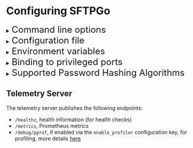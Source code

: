 # Configuring SFTPGo

<details><summary><font size=5> Command line options</font></summary>

The SFTPGo executable can be used this way:

```console
Usage:
  sftpgo [command]

Available Commands:
  acme           Obtain TLS certificates from ACME-based CAs like Let's Encrypt
  gen            A collection of useful generators
  help           Help about any command
  initprovider   Initialize and/or updates the configured data provider
  ping           Issues an health check to SFTPGo
  portable       Serve a single directory/account
  resetprovider  Reset the configured provider, any data will be lost
  resetpwd       Reset the password for the specified administrator
  revertprovider Revert the configured data provider to a previous version
  serve          Start the SFTPGo service
  smtptest       Test the SMTP configuration
  startsubsys    Use sftpgo as SFTP file transfer subsystem

Flags:
  -h, --help      help for sftpgo
  -v, --version

Use "sftpgo [command] --help" for more information about a command.
```

The `serve` command supports the following flags:

- `--config-dir` string. Location of the config dir. This directory is used as the base for files with a relative path, e.g. the private keys for the SFTP server or the database file if you use a file-based data provider.. The configuration file, if not explicitly set, is looked for in this dir. We support reading from JSON, TOML, YAML, HCL, envfile and Java properties config files. The default config file name is `sftpgo` and therefore `sftpgo.json`, `sftpgo.yaml` and so on are searched. The default value is the working directory (".") or the value of `SFTPGO_CONFIG_DIR` environment variable.
- `--config-file` string. This flag explicitly defines the path, name and extension of the config file. If must be an absolute path or a path relative to the configuration directory. The specified file name must have a supported extension (JSON, YAML, TOML, HCL or Java properties). The default value is empty or the value of `SFTPGO_CONFIG_FILE` environment variable.
- `--grace-time`, integer. Graceful shutdown is an option to initiate a shutdown without abrupt cancellation of the currently ongoing client-initiated transfer sessions. This grace time defines the number of seconds allowed for existing transfers to get completed before shutting down. 0 means disabled. The default value is `0` or the value of `SFTPGO_GRACE_TIME` environment variable. A graceful shutdown is triggered by an interrupt signal or by a service `stop` request on Windows, if a grace time is configured.
- `--loaddata-from` string. Load users and folders from this file. The file must be specified as absolute path and it must contain a backup obtained using the `dumpdata` REST API or compatible content. The default value is empty or the value of `SFTPGO_LOADDATA_FROM` environment variable.
- `--loaddata-clean` boolean. Determine if the loaddata-from file should be removed after a successful load. Default `false` or the value of `SFTPGO_LOADDATA_CLEAN` environment variable (1 or `true`, 0 or `false`).
- `--loaddata-mode`, integer. Restore mode for data to load. 0 means new users are added, existing users are updated. 1 means new users are added, existing users are not modified. Default 1 or the value of `SFTPGO_LOADDATA_MODE` environment variable.
- `--loaddata-scan`, integer. Quota scan mode after data load. 0 means no quota scan. 1 means quota scan. 2 means scan quota if the user has quota restrictions. Default 0 or the value of `SFTPGO_LOADDATA_QUOTA_SCAN` environment variable.
- `--log-compress` boolean. Determine if the rotated log files should be compressed using gzip. Default `false` or the value of `SFTPGO_LOG_COMPRESS` environment variable (1 or `true`, 0 or `false`). It is unused if `log-file-path` is empty.
- `--log-file-path` string. Location for the log file, default "sftpgo.log" or the value of `SFTPGO_LOG_FILE_PATH` environment variable. Leave empty to write logs to the standard error.
- `--log-max-age` int. Maximum number of days to retain old log files. Default 28 or the value of `SFTPGO_LOG_MAX_AGE` environment variable. It is unused if `log-file-path` is empty.
- `--log-max-backups` int. Maximum number of old log files to retain. Default 5 or the value of `SFTPGO_LOG_MAX_BACKUPS` environment variable. It is unused if `log-file-path` is empty.
- `--log-max-size` int. Maximum size in megabytes of the log file before it gets rotated. Default 10 or the value of `SFTPGO_LOG_MAX_SIZE` environment variable. It is unused if `log-file-path` is empty.
- `--log-level` string. Set the log level. Supported values: `debug`, `info`, `warn`, `error`. Default `debug` or the value of `SFTPGO_LOG_LEVEL` environment variable.
- `--log-utc-time` boolean. Enable UTC time for logging. Default `false` or the value of `SFTPGO_LOG_UTC_TIME` environment variable (1 or `true`, 0 or `false`)

Log file can be rotated on demand sending a `SIGUSR1` signal on Unix based systems and using the command `sftpgo service rotatelogs` on Windows.

If you don't configure any private host key, the daemon will use `id_rsa`, `id_ecdsa` and `id_ed25519` in the configuration directory. If these files don't exist, the daemon will attempt to autogenerate them. The server supports any private key format supported by [`crypto/ssh`](https://github.com/golang/crypto/blob/master/ssh/keys.go#L33).

The `gen` command allows to generate completion scripts for your shell and man pages.

</details>

<details><summary><font size=5> Configuration file</font></summary>

The configuration file contains the following sections:

<details><summary><font size=4>Common</font></summary>

- **"common"**, configuration parameters shared among all the supported protocols
  - `idle_timeout`, integer. Time in minutes after which an idle client will be disconnected. 0 means disabled. Default: 15
  - `upload_mode` integer. 0 means standard: the files are uploaded directly to the requested path. 1 means atomic: files are uploaded to a temporary path and renamed to the requested path when the client ends the upload. Atomic mode avoids problems such as a web server that serves partial files when the files are being uploaded. In atomic mode, if there is an upload error, the temporary file is deleted and so the requested upload path will not contain a partial file. 2 means atomic with resume support: same as atomic but if there is an upload error, the temporary file is renamed to the requested path and not deleted. This way, a client can reconnect and resume the upload. Ignored for cloud-based storage backends (uploads are always atomic and resume is not supported for these backends) and for SFTP backend if buffering is enabled. Default: 0
  - `actions`, struct. It contains the command to execute and/or the HTTP URL to notify and the trigger conditions. See [Custom Actions](./custom-actions.md) for more details
    - `execute_on`, list of strings. Valid values are `pre-download`, `download`, `first-download`, `pre-upload`, `upload`, `first-upload`, `pre-delete`, `delete`, `rename`, `mkdir`, `rmdir`, `ssh_cmd`, `copy`. Leave empty to disable actions.
    - `execute_sync`, list of strings. Actions, defined in the `execute_on` list above, to be performed synchronously. The `pre-*` actions are always executed synchronously while the other ones are asynchronous. Executing an action synchronously means that SFTPGo will not return a result code to the client (which is waiting for it) until your hook have completed its execution. Leave empty to execute only the defined `pre-*` hook synchronously
    - `hook`, string. Absolute path to the command to execute or HTTP URL to notify.
  - `setstat_mode`, integer. 0 means "normal mode": requests for changing permissions, owner/group and access/modification times are executed. 1 means "ignore mode": requests for changing permissions, owner/group and access/modification times are silently ignored. 2 means "ignore mode if not supported": requests for changing permissions and owner/group are silently ignored for cloud filesystems and executed for local/SFTP filesystem. Requests for changing modification times are always executed for local/SFTP filesystems and are executed for cloud based filesystems if the target is a file and there is a metadata plugin available. A metadata plugin can be found [here](https://github.com/sftpgo/sftpgo-plugin-metadata).
  - `rename_mode`, integer. By default (`0`), renaming of non-empty directories is not allowed for cloud storage providers (S3, GCS, Azure Blob). Set to `1` to enable recursive renames for these providers, they may be slow, there is no atomic rename API like for local filesystem, so SFTPGo will recursively list the directory contents and do a rename for each entry (partial renaming and incorrect disk quota updates are possible in error cases). Default `0`.
  - `temp_path`, string. Defines the path for temporary files such as those used for atomic uploads or file pipes. If you set this option you must make sure that the defined path exists, is accessible for writing by the user running SFTPGo, and is on the same filesystem as the users home directories otherwise the renaming for atomic uploads will become a copy and therefore may take a long time. The temporary files are not namespaced. The default is generally fine. Leave empty for the default.
  - `proxy_protocol`, integer. Support for [HAProxy PROXY protocol](https://www.haproxy.org/download/1.8/doc/proxy-protocol.txt). If you are running SFTPGo behind a proxy server such as HAProxy, AWS ELB or NGINX, you can enable the proxy protocol. It provides a convenient way to safely transport connection information such as a client's address across multiple layers of NAT or TCP proxies to get the real client IP address instead of the proxy IP. Both protocol versions 1 and 2 are supported. If the proxy protocol is enabled in SFTPGo then you have to enable the protocol in your proxy configuration too. For example, for HAProxy, add `send-proxy` or `send-proxy-v2` to each server configuration line. The PROXY protocol is supported for SSH/SFTP and FTP/S. The following modes are supported:
    - 0, disabled
    - 1, enabled. If the upstream IP is not allowed to send a proxy header, the header will be ignored. Using this mode does not mean that we can accept connections with and without the proxy header. We always try to read the proxy header and we ignore it if the upstream IP is not allowed to send a proxy header. Set `proxy_skipped` if you want to allow some IP/networks to connect without sending a proxy header
    - 2, required. If the upstream IP is not allowed to send a proxy header, the connection will be rejected (unless the upstream IP is listed in `proxy_skipped`)
  - `proxy_allowed`, list of IP addresses and IP ranges allowed to send the proxy header:
    - If `proxy_protocol` is set to 1 and we receive a proxy header from an IP that is not in the list then the connection will be accepted and the header will be ignored
    - If `proxy_protocol` is set to 2 and we receive a proxy header from an IP that is not in the list then the connection will be rejected
  - `proxy_skipped`, list of IP address and IP ranges for which not to read the proxy header
  - `startup_hook`, string. Absolute path to an external program or an HTTP URL to invoke as soon as SFTPGo starts. If you define an HTTP URL it will be invoked using a `GET` request. Please note that SFTPGo services may not yet be available when this hook is run. Leave empty do disable
  - `post_connect_hook`, string. Absolute path to the command to execute or HTTP URL to notify. See [Post-connect hook](./post-connect-hook.md) for more details. Leave empty to disable
  - `post_disconnect_hook`, string. Absolute path to the command to execute or HTTP URL to notify. See [Post-disconnect hook](./post-disconnect-hook.md) for more details. Leave empty to disable
  - `data_retention_hook`, string. Absolute path to the command to execute or HTTP URL to notify. See [Data retention hook](./data-retention-hook.md) for more details. Leave empty to disable
  - `max_total_connections`, integer. Maximum number of concurrent client connections. 0 means unlimited. Default: `0`.
  - `max_per_host_connections`, integer.  Maximum number of concurrent client connections from the same host (IP). If the defender is enabled, exceeding this limit will generate `score_limit_exceeded` events and thus hosts that repeatedly exceed the max allowed connections can be automatically blocked. 0 means unlimited. Default: `20`.
  - `allowlist_status`, integer. Set to `1` to enable the allow list. The allow list can be populated using the WebAdmin or the REST API. If enabled, only the listed IPs/networks can access the configured services, all other client connections will be dropped before they even try to authenticate. Ensure to populate your allow list before enabling this setting. In multi-nodes setups, the list entries propagation between nodes may take some minutes. Default: `0`.
  - `allow_self_connections`, integer. Allow users on this instance to use other users/virtual folders on this instance as storage backend. Enable this setting if you know what you are doing. Set to `1` to enable. Default: `0`.
  - `umask`, string. Set the file mode creation mask, for example `002`. Leave blank to use the system umask. Supported on *NIX platforms. Default: blank.
  - `metadata`, struct containing the configuration for managing the Cloud Storage backends metadata.
    - `read`, integer. Set to `1` to read metadata before downloading files from Cloud Storage backends and making them available in notification events. Default: `0`.
  - `defender`, struct containing the defender configuration. See [Defender](./defender.md) for more details.
    - `enabled`, boolean. Default `false`.
    - `driver`, string. Supported drivers are `memory` and `provider`. The `provider` driver will use the configured data provider to store defender events and it is supported for `MySQL`, `PostgreSQL` and `CockroachDB` data providers. Using the `provider` driver you can share the defender events among multiple SFTPGO instances. For a single instance the `memory` driver will be much faster. Default: `memory`.
    - `ban_time`, integer. Ban time in minutes. Default: `30`.
    - `ban_time_increment`, integer. Ban time increment, as a percentage, if a banned host tries to connect again. Default: `50`.
    - `threshold`, integer. Threshold value for banning a client. Default: `15`.
    - `score_invalid`, integer. Score for invalid login attempts, eg. non-existent user accounts. Default: `2`.
    - `score_valid`, integer. Score for valid login attempts, eg. user accounts that exist. Default: `1`.
    - `score_limit_exceeded`, integer. Score for hosts that exceeded the configured rate limits or the maximum, per-host, allowed connections. Default: `3`.
    - `score_no_auth`, defines the score for clients disconnected without any authentication attempt. Default: `0`.
    - `observation_time`, integer. Defines the time window, in minutes, for tracking client errors. A host is banned if it has exceeded the defined threshold during the last observation time minutes. Default: `30`.
    - `entries_soft_limit`, integer. Ignored for `provider` driver. Default: `100`.
    - `entries_hard_limit`, integer. The number of banned IPs and host scores kept in memory will vary between the soft and hard limit for `memory` driver. If you use the `provider` driver, this setting will limit the number of entries to return when you ask for the entire host list from the defender. Default: `150`.
  - `rate_limiters`, list of structs containing the rate limiters configuration. Take a look [here](./rate-limiting.md) for more details. Each struct has the following fields:
    - `average`, integer. Average defines the maximum rate allowed. 0 means disabled. Default: 0
    - `period`, integer. Period defines the period as milliseconds. The rate is actually defined by dividing average by period Default: 1000 (1 second).
    - `burst`, integer. Burst defines the maximum number of requests allowed to go through in the same arbitrarily small period of time. Default: 1
    - `type`, integer. 1 means a global rate limiter, independent from the source host. 2 means a per-ip rate limiter. Default: 2
    - `protocols`, list of strings. Available protocols are `SSH`, `FTP`, `DAV`, `HTTP`. By default all supported protocols are enabled
    - `generate_defender_events`, boolean. If `true`, the defender is enabled, and this is not a global rate limiter, a new defender event will be generated each time the configured limit is exceeded. Default `false`
    - `entries_soft_limit`, integer.
    - `entries_hard_limit`, integer. The number of per-ip rate limiters kept in memory will vary between the soft and hard limit

</details>
<details><summary><font size=4>ACME</font></summary>

- **"acme"**, Automatic Certificate Management Environment (ACME) protocol configuration. To obtain the certificates the first time you have to configure the ACME protocol and execute the `sftpgo acme run` command. The SFTPGo service will take care of the automatic renewal of certificates for the configured domains.
  - `domains`, list of domains for which to obtain certificates. If a single certificate is to be valid for multiple domains specify the names separated by commas or spaces, for example: `example.com,www.example.com` or `example.com www.example.com`. An empty list means that ACME protocol is disabled. Default: empty.
  - `email`, string. Email used for registration and recovery contact. Default: empty.
  - `key_type`, string. Key type to use for private keys. Supported values: `2048` (RSA 2048), `3072` (RSA 3072), `4096` (RSA 4096), `8192` (RSA 8192), `P256` (EC 256), `P384` (EC 384). Default: `4096`
  - `certs_path`, string. Directory, absolute or relative to the configuration directory, to use for storing certificates and related data.
  - `ca_endpoint`, string. Default: `https://acme-v02.api.letsencrypt.org/directory`.
  - `renew_days`, integer. The number of days left on a certificate to renew it. Default: `30`.
  - `http01_challenge`, configuration for `HTTP-01` challenge type, the following fields are supported:
    - `port`, integer. This challenge is expected to run on port `80`. If you set a port other than `80` you have to proxy the path `/.well-known/acme-challenge` from the port `80` to the configured port. Default: `80`.
    - `proxy_header`, string. Validate against this HTTP header when solving HTTP based challenges behind a reverse proxy. Empty means `Host`. Default: empty.
    - `webroot`, string. Set the absolute path to the webroot folder to use for HTTP based challenges to write directly in a file in `.well-known/acme-challenge`. Setting a `webroot` disables the built-in server (the `port` setting is ignored) and expects the given directory to be publicly served, on port `80`, with access to `.well-known/acme-challenge`. If `webroot` is empty and `port` is `0` the `HTTP-01` challenge is disabled. Default: empty.
  - `tls_alpn01_challenge`, configuration for `TLS-ALPN-01` challenge type, the following fields are supported:
    - `port`, integer. This challenge is expected to run on port `443`. `0` means `TLS-ALPN-01` is disabled. Default: `0`.

</details>
<details><summary><font size=4>SFTP Server</font></summary>

- **"sftpd"**, the configuration for the SFTP server
  - `bindings`, list of structs. Each struct has the following fields:
    - `port`, integer. The port used for serving SFTP requests. 0 means disabled. Default: 2022
    - `address`, string. Leave blank to listen on all available network interfaces. Default: ""
    - `apply_proxy_config`, boolean. If enabled the common proxy configuration, if any, will be applied. Default `true`
  - `max_auth_tries` integer. Maximum number of authentication attempts permitted per connection. If set to a negative number, the number of attempts is unlimited. If set to zero, the number of attempts is limited to 6.
  - `banner`, string. Identification string used by the server. Leave empty to use the default banner. Default `SFTPGo_<version>`, for example `SSH-2.0-SFTPGo_0.9.5`
  - `host_keys`, list of strings. It contains the daemon's private host keys. Each host key can be defined as a path relative to the configuration directory or an absolute one. If empty, the daemon will search or try to generate `id_rsa`, `id_ecdsa` and `id_ed25519` keys inside the configuration directory. If you configure absolute paths to files named `id_rsa`, `id_ecdsa` and/or `id_ed25519` then SFTPGo will try to generate these keys using the default settings.
  - `host_certificates`, list of strings. Public host certificates. Each certificate can be defined as a path relative to the configuration directory or an absolute one. Certificate's public key must match a private host key otherwise it will be silently ignored. Default: empty.
  - `host_key_algorithms`, list of strings. Public key algorithms that the server will accept for host key authentication. The supported values are: `rsa-sha2-512-cert-v01@openssh.com`, `rsa-sha2-256-cert-v01@openssh.com`, `ssh-rsa-cert-v01@openssh.com`, `ssh-dss-cert-v01@openssh.com`, `ecdsa-sha2-nistp256-cert-v01@openssh.com`, `ecdsa-sha2-nistp384-cert-v01@openssh.com`, `ecdsa-sha2-nistp521-cert-v01@openssh.com`, `ssh-ed25519-cert-v01@openssh.com`, `ecdsa-sha2-nistp256`, `ecdsa-sha2-nistp384`, `ecdsa-sha2-nistp521`, `rsa-sha2-512`, `rsa-sha2-256`, `ssh-rsa`, `ssh-dss`, `ssh-ed25519`. Default values: `rsa-sha2-512-cert-v01@openssh.com`, `rsa-sha2-256-cert-v01@openssh.com`, `ecdsa-sha2-nistp256-cert-v01@openssh.com`, `ecdsa-sha2-nistp384-cert-v01@openssh.com`, `ecdsa-sha2-nistp521-cert-v01@openssh.com`, `ssh-ed25519-cert-v01@openssh.com`, `ecdsa-sha2-nistp256`, `ecdsa-sha2-nistp384`, `ecdsa-sha2-nistp521`, `rsa-sha2-512`, `rsa-sha2-256`, `ssh-ed25519`.
  - `moduli`, list of strings. Diffie-Hellman moduli files. Each moduli file can be defined as a path relative to the configuration directory or an absolute one. If set and valid, `diffie-hellman-group-exchange-sha256` and `diffie-hellman-group-exchange-sha1` KEX algorithms will be available, `diffie-hellman-group-exchange-sha256` will be enabled by default if you don't explicitly set KEXs. Invalid moduli file will be silently ignored. Default: empty.
  - `kex_algorithms`, list of strings. Available KEX (Key Exchange) algorithms in preference order. Leave empty to use default values. The supported values are: `curve25519-sha256`, `curve25519-sha256@libssh.org`, `ecdh-sha2-nistp256`, `ecdh-sha2-nistp384`, `ecdh-sha2-nistp521`, `diffie-hellman-group14-sha256`, `diffie-hellman-group16-sha512`, `diffie-hellman-group14-sha1`, `diffie-hellman-group1-sha1`. Default values: `curve25519-sha256`, `curve25519-sha256@libssh.org`, `ecdh-sha2-nistp256`, `ecdh-sha2-nistp384`, `ecdh-sha2-nistp521`, `diffie-hellman-group14-sha256`. SHA512 based KEXs are disabled by default because they are slow. If you set one or more moduli files,  `diffie-hellman-group-exchange-sha256` and `diffie-hellman-group-exchange-sha1` will be available.
  - `ciphers`, list of strings. Allowed ciphers in preference order. Leave empty to use default values. The supported values are: `aes128-gcm@openssh.com`, `aes256-gcm@openssh.com`, `chacha20-poly1305@openssh.com`, `aes128-ctr`, `aes192-ctr`, `aes256-ctr`, `aes128-cbc`, `aes192-cbc`, `aes256-cbc`, `3des-cbc`, `arcfour256`, `arcfour128`, `arcfour`. Default values: `aes128-gcm@openssh.com`, `aes256-gcm@openssh.com`, `chacha20-poly1305@openssh.com`, `aes128-ctr`, `aes192-ctr`, `aes256-ctr`. Please note that the ciphers disabled by default are insecure, you should expect that an active attacker can recover plaintext if you enable them.
  - `macs`, list of strings. Available MAC (message authentication code) algorithms in preference order. Leave empty to use default values. The supported values are: `hmac-sha2-256-etm@openssh.com`, `hmac-sha2-256`, `hmac-sha2-512-etm@openssh.com`, `hmac-sha2-512`, `hmac-sha1`, `hmac-sha1-96`. Default values: `hmac-sha2-256-etm@openssh.com`, `hmac-sha2-256`.
  - `trusted_user_ca_keys`, list of public keys paths of certificate authorities that are trusted to sign user certificates for authentication. The paths can be absolute or relative to the configuration directory.
  - `revoked_user_certs_file`, path to a file containing the revoked user certificates. The path can be absolute or relative to the configuration directory. It must contain a JSON list with the public key fingerprints of the revoked certificates. Example content: `["SHA256:bsBRHC/xgiqBJdSuvSTNpJNLTISP/G356jNMCRYC5Es","SHA256:119+8cL/HH+NLMawRsJx6CzPF1I3xC+jpM60bQHXGE8"]`. The revocation list can be reloaded on demand sending a `SIGHUP` signal on Unix based systems and a `paramchange` request to the running service on Windows. Default: "".
  - `login_banner_file`, path to the login banner file. The contents of the specified file, if any, are sent to the remote user before authentication is allowed. It can be a path relative to the config dir or an absolute one. Leave empty to disable login banner.
  - `enabled_ssh_commands`, list of enabled SSH commands. `*` enables all supported commands. More information can be found [here](./ssh-commands.md).
  - `keyboard_interactive_authentication`, boolean. This setting specifies whether keyboard interactive authentication is allowed. If no keyboard interactive hook or auth plugin is defined the default is to prompt for the user password and then the one time authentication code, if defined. Default: `true`.
  - `keyboard_interactive_auth_hook`, string. Absolute path to an external program or an HTTP URL to invoke for keyboard interactive authentication. See [Keyboard Interactive Authentication](./keyboard-interactive.md) for more details.
  - `password_authentication`, boolean. Set to false to disable password authentication. This setting will disable multi-step authentication method using public key + password too. It is useful for public key only configurations if you need to manage old clients that will not attempt to authenticate with public keys if the password login method is advertised. Default: `true`.
  - `folder_prefix`, string. Virtual root folder prefix to include in all file operations (ex: `/files`). The virtual paths used for per-directory permissions, file patterns etc. must not include the folder prefix. The prefix is only applied to SFTP requests (in SFTP server mode), SCP and other SSH commands will be automatically disabled if you configure a prefix.  The prefix is ignored while running as OpenSSH's SFTP subsystem. This setting can help some specific migrations from SFTP servers based on OpenSSH and it is not recommended for general usage. Default: blank.

</details>
<details><summary><font size=4>FTP Server</font></summary>

- **"ftpd"**, the configuration for the FTP server
  - `bindings`, list of structs. Each struct has the following fields:
    - `port`, integer. The port used for serving FTP requests. 0 means disabled. Default: 0.
    - `address`, string. Leave blank to listen on all available network interfaces. Default: "".
    - `apply_proxy_config`, boolean. If enabled the common proxy configuration, if any, will be applied. Please note that we expect the proxy header on control and data connections. Default `true`.
    - `tls_mode`, integer. 0 means accept both cleartext and encrypted sessions. 1 means TLS is required for both control and data connection. 2 means implicit TLS.Please check that a proper TLS config is in place if you set `tls_mode` is different from 0.
    - `tls_session_reuse`, integer. 0 means session reuse is not checked, clients may or may not reuse TLS sessions. 1 means TLS session reuse is required for explicit FTPS. Legacy reuse method based on session IDs is not supported, clients must use session tickets. Session reuse is not supported for implicit TLS. Default: `0`.
    - `certificate_file`, string. Binding specific TLS certificate. This can be an absolute path or a path relative to the config dir.
    - `certificate_key_file`, string. Binding specific private key matching the above certificate. This can be an absolute path or a path relative to the config dir. If not set the global ones will be used, if any.
    - `min_tls_version`, integer. Defines the minimum version of TLS to be enabled. `12` means TLS 1.2 (and therefore TLS 1.2 and TLS 1.3 will be enabled),`13` means TLS 1.3. Default: `12`.
    - `force_passive_ip`, ip address. External IP address for passive connections. Leave empty to autodetect. If not empty, it must be a valid IPv4 address. Default: "".
    - `passive_ip_overrides`, list of struct that allows to return a different passive ip based on the client IP address. Each struct has the following fields:
      - `networks`, list of strings. Each string must define a network in CIDR notation, for example 192.168.1.0/24.
      - `ip`, string. Passive IP to return if the client IP address belongs to the defined networks. Empty means autodetect.
    - `passive_host`, string. Hostname for passive connections. This hostname will be resolved each time a passive connection is requested and this can, depending on the DNS configuration, take a noticeable amount of time. Enable this setting only if you have a dynamic IP address. Default: "".
    - `client_auth_type`, integer. Set to `1` to require a client certificate and verify it. Set to `2` to request a client certificate during the TLS handshake and verify it if given, in this mode the client is allowed not to send a certificate. At least one certification authority must be defined in order to verify client certificates. If no certification authority is defined, this setting is ignored. Default: 0.
    - `tls_cipher_suites`, list of strings. List of supported cipher suites for TLS version 1.2. If empty, a default list of secure cipher suites is used, with a preference order based on hardware performance. Note that TLS 1.3 ciphersuites are not configurable. The supported ciphersuites names are defined [here](https://github.com/golang/go/blob/master/src/crypto/tls/cipher_suites.go#L52). Any invalid name will be silently ignored. The order matters, the ciphers listed first will be the preferred ones. Default: empty.
    - `passive_connections_security`, integer. Defines the security checks for passive data connections. Set to `0` to require matching peer IP addresses of control and data connection. Set to `1` to disable any checks. Please note that if you run the FTP service behind a proxy you must enable the proxy protocol for control and data connections. Default: `0`.
    - `active_connections_security`, integer. Defines the security checks for active data connections. The supported values are the same as described for `passive_connections_security`. Please note that disabling the security checks you will make the FTP service vulnerable to bounce attacks on active data connections, so change the default value only if you are on a trusted/internal network. Default: `0`.
    - `debug`, boolean. If enabled any FTP command will be logged. This will generate a lot of logs. Enable only if you are investigating a client compatibility issue or something similar. You shouldn't leave this setting enabled for production servers. Default `false`.
  - `banner`, string. Greeting banner displayed when a connection first comes in. Leave empty to use the default banner. Default `SFTPGo <version> ready`, for example `SFTPGo 1.0.0-dev ready`.
  - `banner_file`, path to the banner file. The contents of the specified file, if any, are displayed when someone connects to the server. It can be a path relative to the config dir or an absolute one. If set, it overrides the banner string provided by the `banner` option. Leave empty to disable.
  - `active_transfers_port_non_20`, boolean. Do not impose the port 20 for active data transfers. Enabling this option allows to run SFTPGo with less privilege. Default: `true`.
  - `passive_port_range`, struct containing the key `start` and `end`. Port Range for data connections. Random if not specified. Default range is 50000-50100.
  - `disable_active_mode`, boolean. Set to `true` to disable active FTP, default `false`.
  - `enable_site`, boolean. Set to true to enable the FTP SITE command. We support `chmod` and `symlink` if SITE support is enabled. Default `false`
  - `hash_support`, integer. Set to `1` to enable FTP commands that allow to calculate the hash value of files. These FTP commands will be enabled: `HASH`, `XCRC`, `MD5/XMD5`, `XSHA/XSHA1`, `XSHA256`, `XSHA512`. Please keep in mind that to calculate the hash we need to read the whole file, for remote backends this means downloading the file, for the encrypted backend this means decrypting the file. Default `0`.
  - `combine_support`, integer. Set to 1 to enable support for the non standard `COMB` FTP command. Combine is only supported for local filesystem, for cloud backends it has no advantage as it will download the partial files and will upload the combined one. Cloud backends natively support multipart uploads. Default `0`.
  - `certificate_file`, string. Certificate for FTPS. This can be an absolute path or a path relative to the config dir.
  - `certificate_key_file`, string. Private key matching the above certificate. This can be an absolute path or a path relative to the config dir. A certificate and the private key are required to enable explicit and implicit TLS. Certificate and key files can be reloaded on demand sending a `SIGHUP` signal on Unix based systems and a `paramchange` request to the running service on Windows. The certificates are also polled for changes every 8 hours.
  - `ca_certificates`, list of strings. Set of root certificate authorities to be used to verify client certificates.
  - `ca_revocation_lists`, list of strings. Set a revocation lists, one for each root CA, to be used to check if a client certificate has been revoked. The revocation lists can be reloaded on demand sending a `SIGHUP` signal on Unix based systems and a `paramchange` request to the running service on Windows.

</details>
<details><summary><font size=4>WebDAV Server</font></summary>

- **"webdavd"**, the configuration for the WebDAV server, more info [here](./webdav.md)
  - `bindings`, list of structs. Each struct has the following fields:
    - `port`, integer. The port used for serving WebDAV requests. 0 means disabled. Default: 0.
    - `address`, string. Leave blank to listen on all available network interfaces. Default: "".
    - `enable_https`, boolean. Set to `true` and provide both a certificate and a key file to enable HTTPS connection for this binding. Default `false`.
    - `certificate_file`, string. Binding specific TLS certificate. This can be an absolute path or a path relative to the config dir.
    - `certificate_key_file`, string. Binding specific private key matching the above certificate. This can be an absolute path or a path relative to the config dir. If not set the global ones will be used, if any.
    - `min_tls_version`, integer. Defines the minimum version of TLS to be enabled. `12` means TLS 1.2 (and therefore TLS 1.2 and TLS 1.3 will be enabled),`13` means TLS 1.3. Default: `12`.
    - `client_auth_type`, integer. Set to `1` to require a client certificate and verify it. Set to `2` to request a client certificate during the TLS handshake and verify it if given, in this mode the client is allowed not to send a certificate. At least one certification authority must be defined in order to verify client certificates. If no certification authority is defined, this setting is ignored. Default: 0.
    - `tls_cipher_suites`, list of strings. List of supported cipher suites for TLS version 1.2. If empty, a default list of secure cipher suites is used, with a preference order based on hardware performance. Note that TLS 1.3 ciphersuites are not configurable. The supported ciphersuites names are defined [here](https://github.com/golang/go/blob/master/src/crypto/tls/cipher_suites.go#L52). Any invalid name will be silently ignored. The order matters, the ciphers listed first will be the preferred ones. Default: empty.
    - `prefix`, string. Prefix for WebDAV resources, if empty WebDAV resources will be available at the `/` URI. If defined it must be an absolute URI, for example `/dav`. Default: "".
    - `proxy_allowed`, list of IP addresses and IP ranges allowed to set client IP proxy header such as `X-Forwarded-For`. Any client IP proxy headers, if set on requests from a connection address not in this list, will be silently ignored. Default: empty.
    - `client_ip_proxy_header`, string. Defines the allowed client IP proxy header such as `X-Forwarded-For`, `X-Real-IP` etc. Default: empty
    - `client_ip_header_depth`, integer. Some client IP headers such as `X-Forwarded-For` can contain multiple IP address, this setting define the position to trust starting from the right. For example if we have: `10.0.0.1,11.0.0.1,12.0.0.1,13.0.0.1` and the depth is `0`, SFTPGo will use `13.0.0.1` as client IP, if depth is `1`, `12.0.0.1` will be used and so on. Default: `0`.
    - `disable_www_auth_header`, boolean. Set to `true` to not add the WWW-Authenticate header after an authentication failure, only the `401` status code will be sent. Default: `false`.
  - `certificate_file`, string. Certificate for WebDAV over HTTPS. This can be an absolute path or a path relative to the config dir.
  - `certificate_key_file`, string. Private key matching the above certificate. This can be an absolute path or a path relative to the config dir. A certificate and a private key are required to enable HTTPS connections. Certificate and key files can be reloaded on demand sending a `SIGHUP` signal on Unix based systems and a `paramchange` request to the running service on Windows.
  - `ca_certificates`, list of strings. Set of root certificate authorities to be used to verify client certificates.
  - `ca_revocation_lists`, list of strings. Set a revocation lists, one for each root CA, to be used to check if a client certificate has been revoked. The revocation lists can be reloaded on demand sending a `SIGHUP` signal on Unix based systems and a `paramchange` request to the running service on Windows. The certificates are also polled for changes every 8 hours.
  - `cors` struct containing CORS configuration. SFTPGo uses [Go CORS handler](https://github.com/rs/cors), please refer to upstream documentation for fields meaning and their default values.
    - `enabled`, boolean, set to true to enable CORS.
    - `allowed_origins`, list of strings.
    - `allowed_methods`, list of strings.
    - `allowed_headers`, list of strings.
    - `exposed_headers`, list of strings.
    - `allow_credentials` boolean.
    - `max_age`, integer.
    - `options_passthrough`, boolean.
    - `options_success_status`, integer.
    - `allow_private_network`, boolean.
  - `cache` struct containing cache configurations.
    - `users`, cache configuration for the authenticated users.
      - `expiration_time`, integer. Expiration time, in minutes, for the cached users. 0 means unlimited. Default: 0.
      - `max_size`, integer. Maximum number of users to cache. 0 means unlimited. Default: 50.
    - `mime_types`, cache configuration for mime types.
      - `enabled`, boolean, set to true to enable mime types caching. Default: `true`.
      - `max_size`, integer. Maximum number of mime types to cache. 0 means no cache. Default: 1000.
      - `custom_mappings`, additional mime types mapping. This is a platform independet way to add few additional mappings. You can set a limited number of mappings here, if you want to add a large list use the method provided by the OS of your choice. List of struct, each struct has the following fields:
        - `ext`, string, file extension including the dot, for example `.json`
        - `mime`, string, mime type, for example `application/json`

</details>
<details><summary><font size=4>Data Provider</font></summary>

- **"data_provider"**, the configuration for the data provider
  - `driver`, string. Supported drivers are `sqlite`, `mysql`, `postgresql`, `cockroachdb`, `bolt`, `memory`
  - `name`, string. Database name. For driver `sqlite` this can be the database name relative to the config dir or the absolute path to the SQLite database. For driver `memory` this is the (optional) path relative to the config dir or the absolute path to the provider dump, obtained using the `dumpdata` REST API, to load. This dump will be loaded at startup and can be reloaded on demand sending a `SIGHUP` signal on Unix based systems and a `paramchange` request to the running service on Windows. The `memory` provider will not modify the provided file so quota usage and last login will not be persisted. If you plan to use a SQLite database over a `cifs` network share (this is not recommended in general) you must use the `nobrl` mount option otherwise you will get the `database is locked` error. Some users reported that the `bolt` provider works fine over `cifs` shares.
  - `host`, string. Database host. For `postgresql` and `cockroachdb` drivers you can specify multiple hosts separated by commas. Leave empty for drivers `sqlite`, `bolt` and `memory`
  - `port`, integer. Database port. Leave empty for drivers `sqlite`, `bolt` and `memory`
  - `username`, string. Database user. Leave empty for drivers `sqlite`, `bolt` and `memory`
  - `password`, string. Database password. Leave empty for drivers `sqlite`, `bolt` and `memory`
  - `sslmode`, integer. Used for drivers `mysql` and `postgresql`. 0 disable TLS connections, 1 require TLS, 2 set TLS mode to `verify-ca` for driver `postgresql` and `skip-verify` for driver `mysql`, 3 set TLS mode to `verify-full` for driver `postgresql` and `preferred` for driver `mysql`, 4 set the TLS mode to `prefer` for driver `postgresql`, 5 set the TLS mode to `allow` for driver `postgresql`
  - `root_cert`, string. Path to the root certificate authority used to verify that the server certificate was signed by a trusted CA
  - `disable_sni`, boolean. Allows to opt out Server Name Indication (SNI) for TLS connections. Default: `false`
  - `target_session_attrs`, string. This is a `postgresql` and `cockroachdb` specific option. It determines whether the session must have certain properties to be acceptable. It's typically used in combination with multiple host names to select the first acceptable alternative among several hosts. Supported values: `any`, `read-write`, `read-only`, `primary`, `standby`, `prefer-standby`. If empty, `any` is assumed. If you explicitly set `any` the connections will be randomly distributed among the specified hosts
  - `client_cert`, string. Path to the client certificate for two-way TLS authentication
  - `client_key`,string. Path to the client key for two-way TLS authentication
  - `connection_string`, string. Provide a custom database connection string. If not empty, this connection string will be used instead of building one using the previous parameters. Leave empty for drivers `bolt` and `memory`
  - `sql_tables_prefix`, string. Prefix for SQL tables
  - `track_quota`, integer. Set the preferred mode to track users quota between the following choices:
    - 0, disable quota tracking. REST API to scan users home directories/virtual folders and update quota will do nothing
    - 1, quota is updated each time a user uploads or deletes a file, even if the user has no quota restrictions
    - 2, quota is updated each time a user uploads or deletes a file, but only for users with quota restrictions and for virtual folders. With this configuration, the `quota scan` and `folder_quota_scan` REST API can still be used to periodically update space usage for users without quota restrictions and for folders
  - `delayed_quota_update`, integer. This configuration parameter defines the number of seconds to accumulate quota updates. If there are a lot of close uploads, accumulating quota updates can save you many queries to the data provider. If you want to track quotas, a scheduled quota update is recommended in any case, the stored quota may be incorrect for several reasons, such as an unexpected shutdown while uploading files, temporary provider failures, files copied outside of SFTPGo, and so on. You could use the [quotascan example](../examples/quotascan) as a starting point. 0 means immediate quota update.
  - `pool_size`, integer. Sets the maximum number of open connections for `mysql` and `postgresql` driver. Default 0 (unlimited)
  - `users_base_dir`, string. Users default base directory. If no home dir is defined while adding a new user, and this value is a valid absolute path, then the user home dir will be automatically defined as the path obtained joining the base dir and the username
  - `actions`, struct. It contains the command to execute and/or the HTTP URL to notify and the trigger conditions. See [Custom Actions](./custom-actions.md) for more details
    - `execute_on`, list of strings. Valid values are `add`, `update`, `delete`. `update` action will not be fired for internal updates such as the last login or the user quota fields.
    - `execute_for`, list of strings. Defines the provider objects that trigger the action. Valid values are `user`, `folder`, `group`, `admin`, `api_key`, `share`, `event_action`, `event_rule`.
    - `hook`, string. Absolute path to the command to execute or HTTP URL to notify.
  - `external_auth_hook`, string. Absolute path to an external program or an HTTP URL to invoke for users authentication. See [External Authentication](./external-auth.md) for more details. Leave empty to disable.
  - `external_auth_scope`, integer. 0 means all supported authentication scopes (passwords, public keys and keyboard interactive). 1 means passwords only. 2 means public keys only. 4 means key keyboard interactive only. 8 means TLS certificate. The flags can be combined, for example 6 means public keys and keyboard interactive
  - `credentials_path`, string. It defines the directory for storing user provided credential files such as Google Cloud Storage credentials. This can be an absolute path or a path relative to the config dir
  - `pre_login_hook`, string. Absolute path to an external program or an HTTP URL to invoke to modify user details just before the login. See [Dynamic user modification](./dynamic-user-mod.md) for more details. Leave empty to disable.
  - `post_login_hook`, string. Absolute path to an external program or an HTTP URL to invoke to notify a successful or failed login. See [Post-login hook](./post-login-hook.md) for more details. Leave empty to disable.
  - `post_login_scope`, defines the scope for the post-login hook. 0 means notify both failed and successful logins. 1 means notify failed logins. 2 means notify successful logins.
  - `check_password_hook`, string.  Absolute path to an external program or an HTTP URL to invoke to check the user provided password. See [Check password hook](./check-password-hook.md) for more details. Leave empty to disable.
  - `check_password_scope`, defines the scope for the check password hook. 0 means all protocols, 1 means SSH, 2 means FTP, 4 means WebDAV. You can combine the scopes, for example 6 means FTP and WebDAV.
  - `password_hashing`, struct. It contains the configuration parameters to be used to generate the password hash. SFTPGo can verify passwords in several formats and uses, by default, the `bcrypt` algorithm to hash passwords in plain-text before storing them inside the data provider. These options allow you to customize how the hash is generated.
    - `argon2_options`, struct containing the options for argon2id hashing algorithm. The `memory` and `iterations` parameters control the computational cost of hashing the password. The higher these figures are, the greater the cost of generating the hash and the longer the runtime. It also follows that the greater the cost will be for any attacker trying to guess the password. If the code is running on a machine with multiple cores, then you can decrease the runtime without reducing the cost by increasing the `parallelism` parameter. This controls the number of threads that the work is spread across.
      - `memory`, unsigned integer. The amount of memory used by the algorithm (in kibibytes). Default: 65536.
      - `iterations`, unsigned integer. The number of iterations over the memory. Default: 1.
      - `parallelism`. unsigned 8 bit integer. The number of threads (or lanes) used by the algorithm. Default: 2.
    - `bcrypt_options`, struct containing the options for bcrypt hashing algorithm
      - `cost`, integer between 4 and 31. Default: 10
    - `algo`, string. Algorithm to use for hashing passwords. Available algorithms: `argon2id`, `bcrypt`. For bcrypt hashing we use the `$2a$` prefix. Default: `bcrypt`
  - `password_validation` struct. It defines the password validation rules for admins and protocol users.
    - `admins`, struct. It defines the password validation rules for SFTPGo admins.
      - `min_entropy`, float. Defines the minimum password entropy. Take a looke [here](https://github.com/wagslane/go-password-validator#what-entropy-value-should-i-use) for more details. `0` means disabled, any password will be accepted. Default: `0`.
    - `users`, struct. It defines the password validation rules for SFTPGo protocol users.
      - `min_entropy`, float. This value is used as fallback if no more specific password strength is set at user/group level. Default: `0`.
  - `password_caching`, boolean. Verifying argon2id passwords has a high memory and computational cost, verifying bcrypt passwords has a high computational cost, by enabling, in memory, password caching you reduce these costs. Default: `true`
  - `update_mode`, integer. Defines how the database will be initialized/updated. 0 means automatically. 1 means manually using the initprovider sub-command.
  - `create_default_admin`, boolean. Before you can use SFTPGo you need to create an admin account. If you open the admin web UI, a setup screen will guide you in creating the first admin account. You can automatically create the first admin account by enabling this setting and setting the environment variables `SFTPGO_DEFAULT_ADMIN_USERNAME` and `SFTPGO_DEFAULT_ADMIN_PASSWORD`. You can also create the first admin by loading initial data. This setting has no effect if an admin account is already found within the data provider. Default `false`.
  - `naming_rules`, integer. Naming rules for usernames, folder, group, role and object names in general. `0` means no rules. `1` means you can use any UTF-8 character. The names are used in URIs for REST API and Web admin. If not set only unreserved URI characters are allowed: ALPHA / DIGIT / "-" / "." / "_" / "~". `2` means names are converted to lowercase before saving/matching and so case insensitive matching is possible. `4` means trimming trailing and leading white spaces before saving/matching, the WebAdmin needs this setting to work properly. Rules can be combined, for example `3` means both converting to lowercase and allowing any UTF-8 character. Enabling these options for existing installations could be backward incompatible, some users could be unable to login, for example existing users with mixed cases in their usernames. You have to ensure that all existing users respect the defined rules. Default: `5`.
  - `is_shared`, integer. If the data provider is shared across multiple SFTPGo instances, set this parameter to `1`. `MySQL`, `PostgreSQL` and `CockroachDB` can be shared, this setting is ignored for other data providers. For shared data providers, active transfers are persisted in the database and thus quota checks between ongoing transfers will work cross multiple instances. Password reset requests and OIDC tokens/states are also persisted in the database if the provider is shared. For shared data providers, scheduled event actions are only executed on a single SFTPGo instance by default, you can override this behavior on a per-action basis. The database table `shared_sessions` is used only to store temporary sessions. In performance critical installations, you might consider using a database-specific optimization, for example you might use an `UNLOGGED` table for PostgreSQL. This optimization in only required in very limited use cases. Default: `0`.
  - `node`, struct. Node-specific configurations to allow inter-node communications. If your provider is shared across multiple nodes, the nodes can exchange information to present a uniform view for node-specific data. The current implementation allows to obtain active connections from all nodes. Nodes connect to each other using the REST API.
    - `host`, string. IP address or hostname that other nodes can use to connect to this node via REST API. Empty means inter-node communications disabled. Default: empty.
    - `port`, integer. The port that other nodes can use to connect to this node via REST API. Default: `0`
    - `proto`, string. Supported values `http` or `https`. For `https` the configurations for http clients is used, so you can, for example, enable mutual TLS authentication. Default: `http`
  - `backups_path`, string. Path to the backup directory. This can be an absolute path or a path relative to the config dir. We don't allow backups in arbitrary paths for security reasons.

</details>
<details><summary><font size=4>HTTP Server</font></summary>

- **"httpd"**, the configuration for the HTTP server used to serve REST API and the built-in web interfaces
  - `bindings`, list of structs. Each struct has the following fields:
    - `port`, integer. The port used for serving HTTP requests. Default: 8080.
    - `address`, string. Leave blank to listen on all available network interfaces. On *NIX you can specify an absolute path to listen on a Unix-domain socket Default: blank.
    - `enable_web_admin`, boolean. Set to `false` to disable the built-in web admin for this binding. You also need to define `templates_path` and `static_files_path` to use the built-in web admin interface. Default `true`.
    - `enable_web_client`, boolean. Set to `false` to disable the built-in web client for this binding. You also need to define `templates_path` and `static_files_path` to use the built-in web client interface. Default `true`.
    - `enable_rest_api`, boolean. Set to `false` to disable REST API. Default `true`.
    - `enabled_login_methods`, integer. Defines the login methods available for the WebAdmin and WebClient UIs. `0` means any configured method: username/password login form and OIDC, if enabled. `1` means OIDC for the WebAdmin UI. `2` means OIDC for the WebClient UI. `4` means login form for the WebAdmin UI. `8` means login form for the WebClient UI. You can combine the values. For example `3` means that you can only login using OIDC on both WebClient and WebAdmin UI. Default: `0`.
    - `enable_https`, boolean. Set to `true` and provide both a certificate and a key file to enable HTTPS connection for this binding. Default `false`.
    - `certificate_file`, string. Binding specific TLS certificate. This can be an absolute path or a path relative to the config dir.
    - `certificate_key_file`, string. Binding specific private key matching the above certificate. This can be an absolute path or a path relative to the config dir. If not set the global ones will be used, if any.
    - `min_tls_version`, integer. Defines the minimum version of TLS to be enabled. `12` means TLS 1.2 (and therefore TLS 1.2 and TLS 1.3 will be enabled),`13` means TLS 1.3. Default: `12`.
    - `client_auth_type`, integer. Set to `1` to require client certificate authentication in addition to JWT/Web authentication. You need to define at least a certificate authority for this to work. Default: 0.
    - `tls_cipher_suites`, list of strings. List of supported cipher suites for TLS version 1.2. If empty, a default list of secure cipher suites is used, with a preference order based on hardware performance. Note that TLS 1.3 ciphersuites are not configurable. The supported ciphersuites names are defined [here](https://github.com/golang/go/blob/master/src/crypto/tls/cipher_suites.go#L52). Any invalid name will be silently ignored. The order matters, the ciphers listed first will be the preferred ones. Default: empty.
    - `proxy_allowed`, list of IP addresses and IP ranges allowed to set client IP proxy header such as `X-Forwarded-For`, `X-Real-IP` and any other headers defined in the `security` section. Any of the indicated headers, if set on requests from a connection address not in this list, will be silently ignored. Default: empty.
    - `client_ip_proxy_header`, string. Defines the allowed client IP proxy header such as `X-Forwarded-For`, `X-Real-IP` etc. Default: empty
    - `client_ip_header_depth`, integer. Some client IP headers such as `X-Forwarded-For` can contain multiple IP address, this setting define the position to trust starting from the right. For example if we have: `10.0.0.1,11.0.0.1,12.0.0.1,13.0.0.1` and the depth is `0`, SFTPGo will use `13.0.0.1` as client IP, if depth is `1`, `12.0.0.1` will be used and so on. Default: `0`.
    - `hide_login_url`, integer. If both web admin and web client are enabled each login page will show a link to the other one. This setting allows to hide this link. 0 means that the login links are displayed on both admin and client login page. This is the default. 1 means that the login link to the web client login page is hidden on admin login page. 2 means that the login link to the web admin login page is hidden on client login page. The flags can be combined, for example 3 will disable both login links.
    - `render_openapi`, boolean. Set to `false` to disable serving of the OpenAPI schema and renderer. Default `true`.
    - `web_client_integrations`, list of struct. The SFTPGo web client allows to send the files with the specified extensions to the configured URL using the [postMessage API](https://developer.mozilla.org/en-US/docs/Web/API/Window/postMessage). This way you can integrate your own file viewer or editor. Take a look at the commentented example [here](../examples/webclient-integrations/test.html) to understand how to use this feature. Each struct has the following fields:
      - `file_extensions`, list of strings. File extensions must be specified with the leading dot, for example `.pdf`.
      - `url`, string. URL to open for the configured file extensions. The url will open in a new tab.
    - `oidc`, struct. Defines the OpenID connect configuration. OpenID integration allows you to map your identity provider users to SFTPGo users and so you can login to SFTPGo Web Client and Web Admin user interfaces using your identity provider. The following fields are supported:
      - `config_url`, string. Identifier for the service. If defined, SFTPGo will add `/.well-known/openid-configuration` to this url and attempt to retrieve the provider configuration on startup. SFTPGo will refuse to start if it fails to connect to the specified URL. Default: blank.
      - `client_id`, string. Defines the application's ID. Default: blank.
      - `client_secret`, string. Defines the application's secret. Default: blank.
      - `redirect_base_url`, string. Defines the base URL to redirect to after OpenID authentication. The suffix `/web/oidc/redirect` will be added to this base URL, adding also the `web_root` if configured. Default: blank.
      - `username_field`, string. Defines the ID token claims field to map to the SFTPGo username. Default: blank.
      - `scopes`, list of strings. Request the OAuth provider to provide the scope information from an authenticated users. The `openid` scope is mandatory. Default: `"openid", "profile", "email"`.
      - `role_field`, string. Defines the optional ID token claims field to map to a SFTPGo role. If the defined ID token claims field is set to `admin` the authenticated user is mapped to an SFTPGo admin. You don't need to specify this field if you want to use OpenID only for the Web Client UI. If the field is inside a nested structure, you can use the dot notation to traverse the structures. Default: blank.
      - `implicit_roles`, boolean. If set, the `role_field` is ignored and the SFTPGo role is assumed based on the login link used. Default: `false`.
      - `custom_fields`, list of strings. Custom token claims fields to pass to the pre-login hook. Default: empty.
      - `insecure_skip_signature_check`, boolean. This setting causes SFTPGo to skip JWT signature validation. It's intended for special cases where providers, such as Azure, use the `none` algorithm. Skipping the signature validation can cause security issues. Default: `false`.
      - `debug`, boolean. If set, the received id tokens will be logged at debug level. Default: `false`.
    - `security`, struct. Defines security headers to add to HTTP responses and allows to restrict allowed hosts. The following parameters are supported:
      - `enabled`, boolean. Set to `true` to enable security configurations. Default: `false`.
      - `allowed_hosts`, list of strings. Fully qualified domain names that are allowed. An empty list allows any and all host names. Default: empty.
      - `allowed_hosts_are_regex`, boolean. Determines if the provided allowed hosts contains valid regular expressions. Default: `false`.
      - `hosts_proxy_headers`, list of string. Defines a set of header keys that may hold a proxied hostname value for the request, for example `X-Forwarded-Host`. Default: empty.
      - `https_redirect`, boolean. Set to `true` to redirect HTTP requests to HTTPS. If you redirect from port `80` and you get your TLS certificates using the built-in ACME protocol and the `HTTP-01` challenge type, you need to use the webroot method and set the ACME web root to a path writable by SFTPGo in order to renew your certificates. Default: `false`.
      - `https_host`, string. Defines the host name that is used to redirect HTTP requests to HTTPS. Default is blank, which indicates to use the same host. For example, if `https_redirect` is enabled and `https_host` is blank, a request for `http://127.0.0.1/web/client/login` will be redirected to `https://127.0.0.1/web/client/login`, if `https_host` is set to `www.example.com` the same request will be redirected to `https://www.example.com/web/client/login`.
      - `https_proxy_headers`, list of struct, each struct contains the fields `key` and `value`. Defines a a list of header keys with associated values that would indicate a valid https request. For example `key` could be `X-Forwarded-Proto` and `value` `https`. Default: empty.
      - `sts_seconds`, integer. Defines the max-age of the `Strict-Transport-Security` header. This header will be included for `https` responses or for HTTP request if the request includes a defined HTTPS proxy header. Default: `0`, which would NOT include the header.
      - `sts_include_subdomains`, boolean. Set to `true`, the `includeSubdomains` will be appended to the `Strict-Transport-Security` header. Default: `false`.
      - `sts_preload`, boolean. Set to true, the `preload` flag will be appended to the `Strict-Transport-Security` header. Default: `false`.
      - `content_type_nosniff`, boolean. Set to `true` to add the `X-Content-Type-Options` header with the value `nosniff`. Default: `false`.
      - `content_security_policy`, string. Allows to set the `Content-Security-Policy` header value. Default: blank.
      - `permissions_policy`, string. Allows to set the `Permissions-Policy` header value. Default: blank.
      - `cross_origin_opener_policy`, string. Allows to set the `Cross-Origin-Opener-Policy` header value. Default: blank.
      - `expect_ct_header`, string. Allows to set the `Expect-CT` header value. Default: blank.
    - `branding`, struct. Defines the supported customizations to suit your brand. It contains the `web_admin` and `web_client` structs that define customizations for the WebAdmin and the WebClient UIs. Each customization struct contains the following fields:
      - `name`, string. Defines the UI name
      - `short_name`, string. Defines the short name to show next to the logo image and on the login page
      - `favicon_path`, string. Path to the favicon relative to `static_files_path`. For example, if you create a directory named `branding` inside the static dir and put the `favicon.ico` file in it, you must set `/branding/favicon.ico` as path.
      - `logo_path`, string. Path to your logo relative to `static_files_path`. The preferred image size is 256x256 pixel
      - `login_image_path`, string. Path to a custom image to show on the login screen relative to `static_files_path`. The preferred image size is 900x900 pixel
      - `disclaimer_name`, string. Name for your optional disclaimer
      - `disclaimer_path`, string. Path to the HTML page with the disclaimer relative to `static_files_path`
      - `default_css`, string. Optional path to a custom CSS file, relative to `static_files_path`, which replaces the SB Admin2 default CSS
      - `extra_css`, list of strings. Defines the paths, relative to `static_files_path`, to additional CSS files
  - `templates_path`, string. Path to the HTML web templates. This can be an absolute path or a path relative to the config dir
  - `static_files_path`, string. Path to the static files for the web interface. This can be an absolute path or a path relative to the config dir. If both `templates_path` and `static_files_path` are empty the built-in web interface will be disabled
  - `openapi_path`, string. Path to the directory that contains the OpenAPI schema and the default renderer. This can be an absolute path or a path relative to the config dir. If empty the OpenAPI schema and the renderer will not be served regardless of the `render_openapi` directive
  - `web_root`, string.  Defines a base URL for the web admin and client interfaces. If empty web admin and client resources will be available at the root ("/") URI. If defined it must be an absolute URI or it will be ignored
  - `certificate_file`, string. Certificate for HTTPS. This can be an absolute path or a path relative to the config dir.
  - `certificate_key_file`, string. Private key matching the above certificate. This can be an absolute path or a path relative to the config dir. If both the certificate and the private key are provided, you can enable HTTPS for the configured bindings. Certificate and key files can be reloaded on demand sending a `SIGHUP` signal on Unix based systems and a `paramchange` request to the running service on Windows. The certificates are also polled for changes every 8 hours.
  - `ca_certificates`, list of strings. Set of root certificate authorities to be used to verify client certificates.
  - `ca_revocation_lists`, list of strings. Set a revocation lists, one for each root CA, to be used to check if a client certificate has been revoked. The revocation lists can be reloaded on demand sending a `SIGHUP` signal on Unix based systems and a `paramchange` request to the running service on Windows.
  - `signing_passphrase`, string. Passphrase to use to derive the signing key for JWT and CSRF tokens. If empty a random signing key will be generated each time SFTPGo starts. If you set a signing passphrase you should consider rotating it periodically for added security.
  - `token_validation`, integer. Define how to validate JWT tokens, cookies and CSRF tokens. By default all the available security checks are enabled. Set to 1 to disable the requirement that a token must be used by the same IP for which it was issued. Default: `0`.
  - `max_upload_file_size`, integer. Defines the maximum request body size, in bytes, for Web Client/API HTTP upload requests. `0` means no limit. Default: `0`.
  - `cors` struct containing CORS configuration. SFTPGo uses [Go CORS handler](https://github.com/rs/cors), please refer to upstream documentation for fields meaning and their default values.
    - `enabled`, boolean, set to `true` to enable CORS.
    - `allowed_origins`, list of strings.
    - `allowed_methods`, list of strings.
    - `allowed_headers`, list of strings.
    - `exposed_headers`, list of strings.
    - `allow_credentials` boolean.
    - `max_age`, integer.
    - `options_passthrough`, boolean.
    - `options_success_status`, integer.
    - `allow_private_network`, boolean.
  - `setup` struct containing configurations for the initial setup screen
    - `installation_code`, string. If set, this installation code will be required when creating the first admin account. Please note that even if set using an environment variable this field is read at SFTPGo startup and not at runtime. This is not a license key or similar, the purpose here is to prevent anyone who can access to the initial setup screen from creating an admin user. Default: blank.
    - `installation_code_hint`, string. Description for the installation code input field. Default: `Installation code`.
  - `hide_support_link`, boolean. If set, the link to the [sponsors section](../README.md#sponsors) will not appear on the setup screen page. Default: `false`.

</details>
<details><summary><font size=4>Telemetry</font></summary>

- **"telemetry"**, the configuration for the telemetry server, more details [below](#telemetry-server)
  - `bind_port`, integer. The port used for serving HTTP requests. Set to 0 to disable HTTP server. Default: 0
  - `bind_address`, string. Leave blank to listen on all available network interfaces. On \*NIX you can specify an absolute path to listen on a Unix-domain socket. Default: `127.0.0.1`
  - `enable_profiler`, boolean. Enable the built-in profiler. Default `false`
  - `auth_user_file`, string. Path to a file used to store usernames and passwords for basic authentication. This can be an absolute path or a path relative to the config dir. We support HTTP basic authentication, and the file format must conform to the one generated using the Apache `htpasswd` tool. The supported password formats are bcrypt (`$2y$` prefix) and md5 crypt (`$apr1$` prefix). If empty, HTTP authentication is disabled. Authentication will be always disabled for the `/healthz` endpoint.
  - `certificate_file`, string. Certificate for HTTPS. This can be an absolute path or a path relative to the config dir.
  - `certificate_key_file`, string. Private key matching the above certificate. This can be an absolute path or a path relative to the config dir. If both the certificate and the private key are provided, the server will expect HTTPS connections. Certificate and key files can be reloaded on demand sending a `SIGHUP` signal on Unix based systems and a `paramchange` request to the running service on Windows.
  - `min_tls_version`, integer. Defines the minimum version of TLS to be enabled. `12` means TLS 1.2 (and therefore TLS 1.2 and TLS 1.3 will be enabled),`13` means TLS 1.3. Default: `12`.
  - `tls_cipher_suites`, list of strings. List of supported cipher suites for TLS version 1.2. If empty, a default list of secure cipher suites is used, with a preference order based on hardware performance. Note that TLS 1.3 ciphersuites are not configurable. The supported ciphersuites names are defined [here](https://github.com/golang/go/blob/master/src/crypto/tls/cipher_suites.go#L52). Any invalid name will be silently ignored. The order matters, the ciphers listed first will be the preferred ones. Default: empty.

</details>
<details><summary><font size=4>HTTP clients</font></summary>

- **"http"**, the configuration for HTTP clients. HTTP clients are used for executing hooks. Some hooks use a retryable HTTP client, for these hooks you can configure the time between retries and the number of retries. Please check the hook specific documentation to understand which hooks use a retryable HTTP client.
  - `timeout`, float. Timeout specifies a time limit, in seconds, for requests. For requests with retries this is the timeout for a single request
  - `retry_wait_min`, integer. Defines the minimum waiting time between attempts in seconds.
  - `retry_wait_max`, integer. Defines the maximum waiting time between attempts in seconds. The backoff algorithm will perform exponential backoff based on the attempt number and limited by the provided minimum and maximum durations.
  - `retry_max`, integer. Defines the maximum number of retries if the first request fails.
  - `ca_certificates`, list of strings. List of paths to extra CA certificates to trust. The paths can be absolute or relative to the config dir. Adding trusted CA certificates is a convenient way to use self-signed certificates without defeating the purpose of using TLS.
  - `certificates`, list of certificate for mutual TLS. Each certificate is a struct with the following fields:
    - `cert`, string. Path to the certificate file. The path can be absolute or relative to the config dir.
    - `key`, string. Path to the key file. The path can be absolute or relative to the config dir.
  - `skip_tls_verify`, boolean. if enabled the HTTP client accepts any TLS certificate presented by the server and any host name in that certificate. In this mode, TLS is susceptible to man-in-the-middle attacks. This should be used only for testing.
  - `headers`, list of structs. You can define a list of http headers to add to each hook. Each struct has the following fields:
    - `key`, string
    - `value`, string. The header is silently ignored if `key` or `value` are empty
    - `url`, string, optional. If not empty, the header will be added only if the request URL starts with the one specified here

</details>
<details><summary><font size=4>Commands</font></summary>

- **command**, configuration for external commands such as program based hooks
  - `timeout`, integer. Timeout specifies a time limit, in seconds, to execute external commands. Valid range: `1-300`. Default: `30`
  - `env`, list of strings. Environment variables to pass to all the external commands. Global environment variables are cleared, for security reasons, you have to explicitly set any environment variable such as `PATH` etc. if you need them. Each entry is of the form `key=value`. Do not use environment variables prefixed with `SFTPGO_` to avoid conflicts with environment variables that SFTPGo hooks can set. Default: empty
  - `commands`, list of structs. Allow to customize configuration per-command. Each struct has the following fields:
    - `path`, string. Define the command path as defined in the hook configuration
    - `timeout`, integer. This value overrides the global timeout if set
    - `env`, list of strings. These values are added to the environment variables defined for all commands, if any. Default: empty
    - `args`, list of strings. Arguments to pass to the command identified by `path`. Default: empty
    - `hook`, string. If not empty this configuration only apply to the specified hook name. Supported hook names: `fs_actions`, `provider_actions`, `startup`, `post_connect`, `post_disconnect`, `data_retention`, `check_password`, `pre_login`, `post_login`, `external_auth`, `keyboard_interactive`. Default: empty

</details>
<details><summary><font size=4>KMS</font></summary>

- **kms**, configuration for the Key Management Service, more details can be found [here](./kms.md)
  - `secrets`
    - `url`, string. Defines the URI to the KMS service. Default: blank.
    - `master_key`, string. Defines the master encryption key as string. If not empty, it takes precedence over `master_key_path`. Default: blank.
    - `master_key_path`, string. Defines the absolute path to a file containing the master encryption key. Default: blank.

</details>
<details><summary><font size=4>MFA</font></summary>

- **mfa**, multi-factor authentication settings
  - `totp`, list of struct that define settings for time-based one time passwords (RFC 6238). Each struct has the following fields:
    - `name`, string. Unique configuration name. This name should not be changed if there are users or admins using the configuration. The name is not visible to the authentication apps. Default: `Default`.
    - `issuer`, string. Name of the issuing Organization/Company. Default: `SFTPGo`.
    - `algo`, string. Algorithm to use for HMAC. The supported algorithms are: `sha1`, `sha256`, `sha512`. Currently Google Authenticator app on iPhone seems to only support `sha1`, please check the compatibility with your target apps/device before setting a different algorithm. You can also define multiple configurations, for example one that uses `sha256` or `sha512` and another one that uses `sha1` and instruct your users to use the appropriate configuration for their devices/apps. The algorithm should not be changed if there are users or admins using the configuration. Default: `sha1`.

</details>
<details><summary><font size=4>SMTP</font></summary>

- **smtp**, SMTP configuration enables SFTPGo email sending capabilities
  - `host`, string. Location of SMTP email server. Leave empty to disable email sending capabilities. Default: blank.
  - `port`, integer. Port of SMTP email server.
  - `from`, string. From address, for example `SFTPGo <sftpgo@example.com>`. Many SMTP servers reject emails without a `From` header so, if not set, SFTPGo will try to use the username as fallback, this may or may not be appropriate. Default: blank
  - `user`, string. SMTP username. Default: blank
  - `password`, string. SMTP password. Leaving both username and password empty the SMTP authentication will be disabled. Default: blank
  - `auth_type`, integer. 0 means `Plain`, 1 means `Login`, 2 means `CRAM-MD5`, 3 means `XOAUTH2`. Default: `0`.
  - `encryption`, integer. 0 means no encryption, 1 means `TLS`, 2 means `STARTTLS`. Default: `0`.
  - `domain`, string. Domain to use for `HELO` command, if empty `localhost` will be used. Default: blank.
  - `templates_path`, string. Path to the email templates. This can be an absolute path or a path relative to the config dir. Templates are searched within a subdirectory named "email" in the specified path. You can customize the email templates by simply specifying an alternate path and putting your custom templates there.
  - `debug`, integer. Set to `1` to enable SMTP debug. Default: `0`.
  - `oauth2`, struct containing OAuth2 related configurations:
    - `provider`, integer, 0 means `Google`, 1 means `Microsoft`. Default: `0`.
    - `tenant`, string. Azure Active Directory tenant for the Microsoft provider. Typical values are `common`, `organizations`, `consumers` or tenant identifier. If empty `common` is used. Default: blank.
    - `client_id`, string. Default: blank.
    - `client_secret`, string. Default: blank.
    - `refresh_token`, string. Default: blank.

</details>
<details><summary><font size=4>Plugins</font></summary>

- **plugins**, list of external plugins. :warning: Please note that the plugin system is experimental, the configuration parameters and interfaces may change in a backward incompatible way in future. Each plugin is configured using a struct with the following fields:
  - `type`, string. Defines the plugin type. Supported types: `notifier`, `kms`, `auth`, `metadata`.
  - `notifier_options`, struct. Defines the options for notifier plugins.
    - `fs_events`, list of strings. Defines the filesystem events that will be notified to this plugin.
    - `provider_events`, list of strings. Defines the provider events that will be notified to this plugin.
    - `provider_objects`, list if strings. Defines the provider objects that will be notified to this plugin.
    - `log_events`, list of integers. Defines the log events that will be notified to this plugin. `1` means "Login failed", `2` means "Login with non-existent user", `3` means "No login tried", `4` means "Algorithm negotiation failed".
    - `retry_max_time`, integer. Defines the maximum number of seconds an event can be late. SFTPGo adds a timestamp to each event and add to an internal queue any events that a the plugin fails to handle (the plugin returns an error or it is not running). If a plugin fails to handle an event that is too late, based on this configuration, it will be discarded. SFTPGo will try to resend queued events every 30 seconds. 0 means no retry.
    - `retry_queue_max_size`, integer. Defines the maximum number of events that the internal queue can hold. Once the queue is full, the events that cannot be sent to the plugin will be discarded. 0 means no limit.
  - `kms_options`, struct. Defines the options for kms plugins.
    - `scheme`, string. KMS scheme. Supported schemes are: `awskms`, `gcpkms`, `hashivault`, `azurekeyvault`.
    - `encrypted_status`, string. Encrypted status for a KMS secret. Supported statuses are: `AWS`, `GCP`, `VaultTransit`, `AzureKeyVault`.
  - `auth_options`, struct. Defines the options for auth plugins.
    - `scope`, integer. 1 means passwords only. 2 means public keys only. 4 means key keyboard interactive only. 8 means TLS certificate. The flags can be combined, for example 6 means public keys and keyboard interactive. The scope must be explicit, `0` is not a valid option.
  - `cmd`, string. Path to the plugin executable.
  - `args`, list of strings. Optional arguments to pass to the plugin executable.
  - `sha256sum`, string. SHA256 checksum for the plugin executable. If not empty it will be used to verify the integrity of the executable.
  - `auto_mtls`, boolean. If enabled the client and the server automatically negotiate mutual TLS for transport authentication. This ensures that only the original client will be allowed to connect to the server, and all other connections will be rejected. The client will also refuse to connect to any server that isn't the original instance started by the client.

</details>

A full example showing the default config (in JSON format) can be found [here](../sftpgo.json).

If you want to use a private host key that uses an algorithm/setting different from the auto generated RSA/ECDSA keys, or more than two private keys, you can generate your own keys and replace the empty `keys` array with something like this:

```json
"host_keys": [
  "id_rsa",
  "id_ecdsa",
  "id_ed25519"
]
```

where `id_rsa`, `id_ecdsa` and `id_ed25519`, in this example, are files containing your generated keys. You can use absolute paths or paths relative to the configuration directory specified via the `--config-dir` serve flag. By default the configuration directory is the working directory.

If you want the default host keys generation in a directory different from the config dir, please specify absolute paths to files named `id_rsa`, `id_ecdsa` or `id_ed25519` like this:

```json
"host_keys": [
  "/etc/sftpgo/keys/id_rsa",
  "/etc/sftpgo/keys/id_ecdsa",
  "/etc/sftpgo/keys/id_ed25519"
]
```

then SFTPGo will try to create `id_rsa`, `id_ecdsa` and `id_ed25519`, if they are missing, inside the directory `/etc/sftpgo/keys`.

The configuration can be read from JSON, TOML, YAML, HCL, envfile and Java properties config files. If your `config-file` flag is set to `sftpgo` (default value), you need to create a configuration file called `sftpgo.json` or `sftpgo.yaml` and so on inside `config-dir`.

</details>

<details><summary><font size=5>  Environment variables</font></summary>

You can also override all the available configuration options using environment variables. SFTPGo will check for environment variables with a name matching the key uppercased and prefixed with the `SFTPGO_`. You need to use `__` to traverse a struct.

Let's see some examples:

- To set the `port` for the first sftpd binding, you need to define the env var `SFTPGO_SFTPD__BINDINGS__0__PORT`
- To set the `execute_on` actions, you need to define the env var `SFTPGO_COMMON__ACTIONS__EXECUTE_ON`. For example `SFTPGO_COMMON__ACTIONS__EXECUTE_ON=upload,download`

On some hardware you can get faster SFTP performance by replacing the Go `crypto/sha256` implementation with [sha256-simd](https://github.com/minio/sha256-simd).

The performances of SHA256 is relevant for clients using AES CTR ciphers and `hmac-sha2-256` as Message Authentication Code (MAC).

Up to 2.0.x versions SFTPGo automatically used `sha256-simd` but over the time the standard Go implementation improved a lot and now is faster than `sha256-simd` on some CPUs.
You can select `sha256-simd` setting the environment variable `SFTPGO_MINIO_SHA256_SIMD` to `1`.

 `sha256-simd` is particularly useful if you have an Intel CPU with SHA extensions or an ARM CPU with Cryptography Extensions.

The configuration file can change between different versions and merging your custom settings with the default configuration file, after updating SFTPGo, may be time-consuming. For this reason we suggest to set your custom settings using environment variables. This eliminates the need to merge your changes with the default configuration file after each update, you have to just check that your custom configuration keys still exists.

Setting configuration options from environment variables is natural in Docker/Kubernetes.
If you install SFTPGo on Linux using the official deb/rpm packages you can set your custom environment variables in the file `/etc/sftpgo/sftpgo.env` (create this file if it does not exist, it is defined as `EnvironmentFile` in the SFTPGo systemd unit).
SFTPGo also reads files inside the `env.d` directory relative to config dir and then exports the valid variables into environment variables if they are not already set. With this method you can override any configuration options, set environment variables for SFTPGo plugins but you cannot set command flags because these files are read after that SFTPGo starts and the config dir must already be set.
Of course you can also set environment variables with the method provided by the operating system of your choice.

</details>

<details><summary><font size=5>Binding to privileged ports</font></summary>

On Linux, if you want to use Internet domain privileged ports (port numbers less than 1024) instead of running the SFTPGo service as root user you can set the `cap_net_bind_service` capability on the `sftpgo` binary. To set the capability you can use the following command:

```shell
$ sudo setcap cap_net_bind_service=+ep /usr/bin/sftpgo
# Check that the capability is added
$ getcap /usr/bin/sftpgo
/usr/bin/sftpgo cap_net_bind_service=ep
```

Now you can use privileged ports such as 21, 22, 443 etc.. without running the SFTPGo service as root user. You have to set the `cap_net_bind_service` capability each time you update the `sftpgo` binary.

The "official" deb/rpm packages attempt to set the `cap_net_bind_service` capability in their `postinstall` scripts.

An alternative method is to use `iptables`, for example you run the SFTP service on port `2022` and redirect traffic from port `22` to port `2022`:

```shell
sudo iptables -t nat -A PREROUTING -d <ip> -p tcp --dport 22 -m addrtype --dst-type LOCAL -j DNAT --to-destination <ip>:2022
sudo iptables -t nat -A OUTPUT     -d <ip> -p tcp --dport 22 -m addrtype --dst-type LOCAL -j DNAT --to-destination <ip>:2022
```

</details>

<details><summary><font size=5>Supported Password Hashing Algorithms</font></summary>

SFTPGo can verify passwords in several formats and uses, by default, the `bcrypt` algorithm to hash passwords in plain-text before storing them inside the data provider. Each hashing algorithm is identified by a prefix.
Supported hash algorithms:

- bcrypt, prefix `$2a$`
- argon2id, prefix `$argon2id$`
- PBKDF2 sha1, prefix `$pbkdf2-sha1$`
- PBKDF2 sha256, prefix `$pbkdf2-sha256$`
- PBKDF2 sha512, prefix `$pbkdf2-sha512$`
- PBKDF2 sha256 with base64 salt, prefix `$pbkdf2-b64salt-sha256$`
- MD5 crypt, prefix `$1$`
- MD5 crypt APR1, prefix `$apr1$`
- SHA256 crypt, prefix `$5$`
- SHA512 crypt, prefix `$6$`
- MD5 digest, prefix `{MD5}`
- SHA256 digest, prefix `{SHA256}`
- SHA512 digest, prefix `{SHA512}`

If you set a password with one of these prefixes it will not be hashed.
When users log in, if their passwords are stored with anything other than the preferred algorithm, SFTPGo will automatically upgrade the algorithm to the preferred one.

</details>

## Telemetry Server

The telemetry server publishes the following endpoints:

- `/healthz`, health information (for health checks)
- `/metrics`, Prometheus metrics
- `/debug/pprof`, if enabled via the `enable_profiler` configuration key, for profiling, more details [here](./profiling.md)

